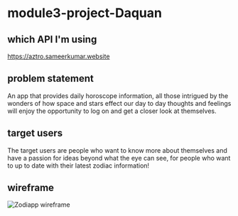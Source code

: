 # module3-project-Daquan

## which API I'm using
https://aztro.sameerkumar.website

## problem statement
An app that provides daily horoscope information, all those intrigued by the wonders of how space and stars effect our day to day thoughts and feelings will enjoy the opportunity to log on and get a closer look at themselves.

## target users
The target users are people who want to know more about themselves and have a passion for ideas beyond what the eye can see, for people who want to up to date with their latest zodiac information!

## wireframe
![Zodiapp wireframe](https://github.com/DaquanJ/my_horoscope_app/blob/master/my_horoscope_client/wireframe/my_horoscope_wireframe.png "Zodiapp")